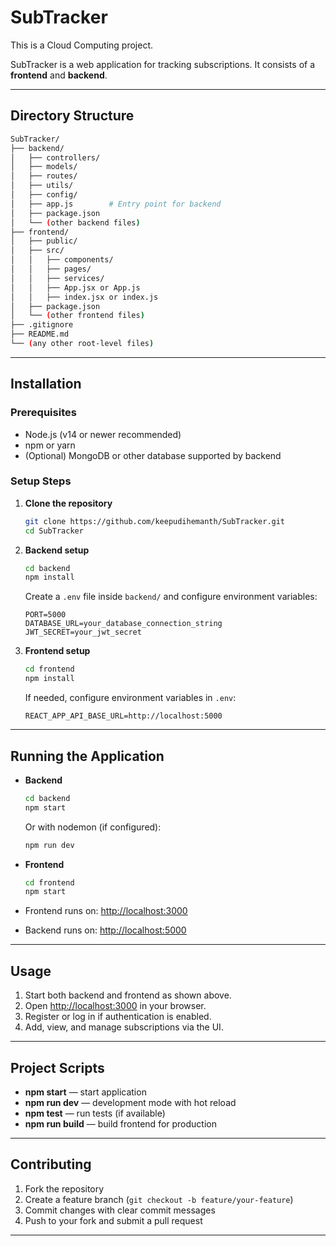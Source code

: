 # SubTracker
This is a Cloud Computing project. 


SubTracker is a web application for tracking subscriptions. It consists of a **frontend** and **backend**.

---

## Directory Structure

```bash
SubTracker/
├── backend/
│   ├── controllers/
│   ├── models/
│   ├── routes/
│   ├── utils/
│   ├── config/
│   ├── app.js        # Entry point for backend
│   ├── package.json
│   └── (other backend files)
├── frontend/
│   ├── public/
│   ├── src/
│   │   ├── components/
│   │   ├── pages/
│   │   ├── services/
│   │   ├── App.jsx or App.js
│   │   ├── index.jsx or index.js
│   ├── package.json
│   └── (other frontend files)
├── .gitignore
├── README.md
└── (any other root-level files)
```

---

## Installation

### Prerequisites

* Node.js (v14 or newer recommended)
* npm or yarn
* (Optional) MongoDB or other database supported by backend

### Setup Steps

1. **Clone the repository**

   ```sh
   git clone https://github.com/keepudihemanth/SubTracker.git
   cd SubTracker
   ```

2. **Backend setup**

   ```sh
   cd backend
   npm install
   ```

   Create a `.env` file inside `backend/` and configure environment variables:

   ```env
   PORT=5000
   DATABASE_URL=your_database_connection_string
   JWT_SECRET=your_jwt_secret
   ```

3. **Frontend setup**

   ```sh
   cd frontend
   npm install
   ```

   If needed, configure environment variables in `.env`:

   ```env
   REACT_APP_API_BASE_URL=http://localhost:5000
   ```

---

## Running the Application

* **Backend**

  ```sh
  cd backend
  npm start
  ```

  Or with nodemon (if configured):

  ```sh
  npm run dev
  ```

* **Frontend**

  ```sh
  cd frontend
  npm start
  ```

* Frontend runs on: [http://localhost:3000](http://localhost:3000)  
* Backend runs on: [http://localhost:5000](http://localhost:5000)

---

## Usage

1. Start both backend and frontend as shown above.
2. Open [http://localhost:3000](http://localhost:3000) in your browser.
3. Register or log in if authentication is enabled.
4. Add, view, and manage subscriptions via the UI.

---

## Project Scripts

* **npm start** — start application
* **npm run dev** — development mode with hot reload
* **npm test** — run tests (if available)
* **npm run build** — build frontend for production

---

## Contributing

1. Fork the repository
2. Create a feature branch (`git checkout -b feature/your-feature`)
3. Commit changes with clear commit messages
4. Push to your fork and submit a pull request

---

